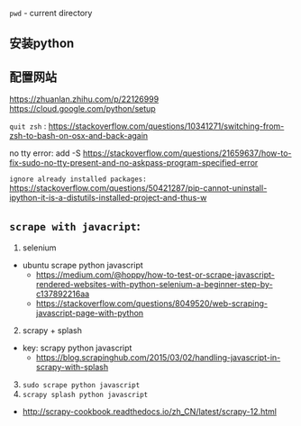 
`pwd` - current directory
## 安装python


## 配置网站
https://zhuanlan.zhihu.com/p/22126999
https://cloud.google.com/python/setup

`quit zsh` : https://stackoverflow.com/questions/10341271/switching-from-zsh-to-bash-on-osx-and-back-again

no tty error: add -S
https://stackoverflow.com/questions/21659637/how-to-fix-sudo-no-tty-present-and-no-askpass-program-specified-error

`ignore already installed packages:` https://stackoverflow.com/questions/50421287/pip-cannot-uninstall-ipython-it-is-a-distutils-installed-project-and-thus-w


## `scrape with javacript`: 
1. selenium
- ubuntu scrape python javascript 
  - https://medium.com/@hoppy/how-to-test-or-scrape-javascript-rendered-websites-with-python-selenium-a-beginner-step-by-c137892216aa
  - https://stackoverflow.com/questions/8049520/web-scraping-javascript-page-with-python
2. scrapy + splash
- key: scrapy python javascript
  - https://blog.scrapinghub.com/2015/03/02/handling-javascript-in-scrapy-with-splash
3. `sudo scrape python javascript`
4. `scrapy splash python javascript`
  - http://scrapy-cookbook.readthedocs.io/zh_CN/latest/scrapy-12.html


